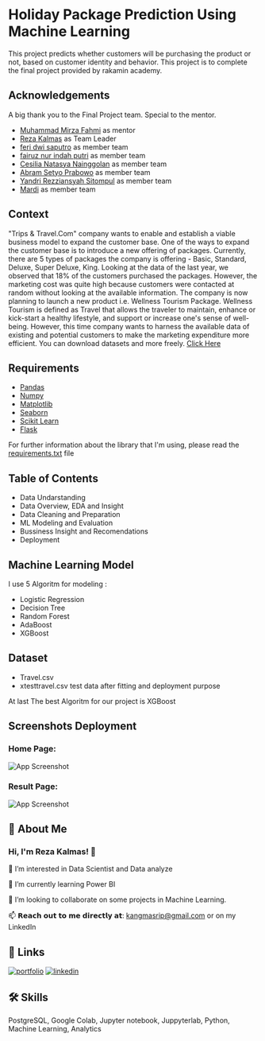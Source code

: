 
# Holiday Package Prediction Using Machine Learning

This project predicts whether customers will be purchasing the product or not, based on customer identity and behavior. This project is to complete the final project provided by rakamin academy.


## Acknowledgements

 A big thank you to the Final Project team. Special to the mentor. 
 - [Muhammad Mirza Fahmi](https://www.linkedin.com/in/mmirzafahmi/) as mentor
 - [Reza Kalmas](https://www.linkedin.com/in/reza-kalmas-21728a188/) as Team Leader
 - [feri dwi saputro](https://www.linkedin.com/in/ferids55/) as member team
 - [fairuz nur indah putri](https://www.linkedin.com/in/fairuz-nur-indah-p/) as member team
 - [Cesilia Natasya Nainggolan](https://www.linkedin.com/in/cesiliantsy/) as member team
 - [Abram Setyo Prabowo](https://www.linkedin.com/in/abramsetyo/) as member team
 - [Yandri Rezziansyah Sitompul](https://www.linkedin.com/in/yandri-rezziansyah-sitompul/) as member team
 - [Mardi](https://www.linkedin.com/in/marditoon/) as member team


## Context
"Trips & Travel.Com" company wants to enable and establish a viable business model to expand the customer base. One of the ways to expand the customer base is to introduce a new offering of packages. Currently, there are 5 types of packages the company is offering - Basic, Standard, Deluxe, Super Deluxe, King. Looking at the data of the last year, we observed that 18% of the customers purchased the packages. However, the marketing cost was quite high because customers were contacted at random without looking at the available information. The company is now planning to launch a new product i.e. Wellness Tourism Package. Wellness Tourism is defined as Travel that allows the traveler to maintain, enhance or kick-start a healthy lifestyle, and support or increase one's sense of well-being. However, this time company wants to harness the available data of existing and potential customers to make the marketing expenditure more efficient.  You can download datasets and more freely. [Click Here](https://www.kaggle.com/datasets/susant4learning/holiday-package-purchase-prediction)
## Requirements

- [Pandas](https://pandas.pydata.org/)
- [Numpy](https://numpy.org/)
- [Matplotlib](https://matplotlib.org/)
- [Seaborn](https://seaborn.pydata.org/)
- [Scikit Learn](https://scikit-learn.org/stable/index.html)
- [Flask](https://flask.palletsprojects.com/en/2.1.x/)

For further information about the library that I'm using, please read the [requirements.txt](https://github.com/rezakalmas/Holiday-Package-Prediction/blob/main/requirements.txt) file
## Table of Contents
- Data Undarstanding
- Data Overview, EDA and Insight
- Data Cleaning and Preparation
- ML Modeling and Evaluation 
- Bussiness Insight and Recomendations
- Deployment
## Machine Learning Model
I use 5 Algoritm for modeling :
- Logistic Regression
- Decision Tree
- Random Forest
- AdaBoost
- XGBoost
## Dataset
- Travel.csv
- xtesttravel.csv  test data after fitting and deployment purpose

At last The best Algoritm for our project is XGBoost
## Screenshots Deployment

### Home Page:
![App Screenshot](https://i.ibb.co/c1rS19p/Capture.png)

### Result Page:
![App Screenshot](https://i.ibb.co/G50TDmy/Capture.png)



## 🚀 About Me
### Hi, I'm Reza Kalmas! 👋

👀 I’m interested in Data Scientist and Data analyze

🌱 I’m currently learning Power BI

💞️ I’m looking to collaborate on some projects in Machine Learning.

📫 𝗥𝗲𝗮𝗰𝗵 𝗼𝘂𝘁 𝘁𝗼 𝗺𝗲 𝗱𝗶𝗿𝗲𝗰𝘁𝗹𝘆 𝗮𝘁: kangmasrip@gmail.com or on my LinkedIn


## 🔗 Links
[![portfolio](https://img.shields.io/badge/my_portfolio-000?style=for-the-badge&logo=ko-fi&logoColor=white)](https://github.com/rezakalmas/)
[![linkedin](https://img.shields.io/badge/linkedin-0A66C2?style=for-the-badge&logo=linkedin&logoColor=white)](https://www.linkedin.com/in/reza-kalmas-21728a188)
## 🛠 Skills
PostgreSQL, Google Colab, Jupyter notebook, Juppyterlab, Python, Machine Learning, Analytics
